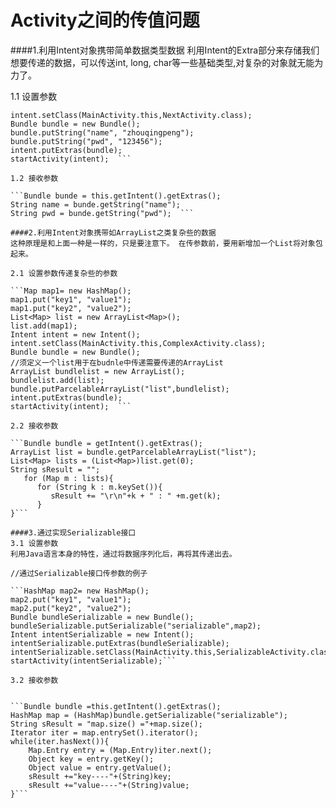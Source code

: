 # Activity之间的传值问题
####1.利用Intent对象携带简单数据类型数据
利用Intent的Extra部分来存储我们想要传递的数据，可以传送int, long, char等一些基础类型,对复杂的对象就无能为力了。

1.1 设置参数

```Intent intent = new Intent();  
intent.setClass(MainActivity.this,NextActivity.class); 
Bundle bundle = new Bundle();  
bundle.putString("name", "zhouqingpeng"); 
bundle.putString("pwd", "123456"); 
intent.putExtras(bundle);  
startActivity(intent);  ```

1.2 接收参数

```Bundle bunde = this.getIntent().getExtras();  
String name = bunde.getString("name");  
String pwd = bunde.getString("pwd");  ```

####2.利用Intent对象携带如ArrayList之类复杂些的数据
这种原理是和上面一种是一样的，只是要注意下。 在传参数前，要用新增加一个List将对象包起来。

2.1 设置参数传递复杂些的参数  

```Map map1= new HashMap(); 
map1.put("key1", "value1");  
map1.put("key2", "value2");  
List<Map> list = new ArrayList<Map>();  
list.add(map1);  
Intent intent = new Intent();  
intent.setClass(MainActivity.this,ComplexActivity.class); 
Bundle bundle = new Bundle();  
//须定义一个list用于在budnle中传递需要传递的ArrayList
ArrayList bundlelist = new ArrayList();   
bundlelist.add(list);   
bundle.putParcelableArrayList("list",bundlelist); 
intent.putExtras(bundle);               
startActivity(intent);  ```

2.2 接收参数

```Bundle bundle = getIntent().getExtras();   
ArrayList list = bundle.getParcelableArrayList("list");  
List<Map> lists = (List<Map>)list.get(0);  
String sResult = "";  
   for (Map m : lists){
      for (String k : m.keySet()){
         sResult += "\r\n"+k + " : " +m.get(k);
      }            
}```

####3.通过实现Serializable接口
3.1 设置参数
利用Java语言本身的特性，通过将数据序列化后，再将其传递出去。

//通过Serializable接口传参数的例子  

```HashMap map2= new HashMap();  
map2.put("key1", "value1");  
map2.put("key2", "value2");  
Bundle bundleSerializable = new Bundle();  
bundleSerializable.putSerializable("serializable",map2);  
Intent intentSerializable = new Intent();    
intentSerializable.putExtras(bundleSerializable);  
intentSerializable.setClass(MainActivity.this,SerializableActivity.class);
startActivity(intentSerializable);```

3.2 接收参数


```Bundle bundle =this.getIntent().getExtras();           
HashMap map = (HashMap)bundle.getSerializable("serializable");
String sResult = "map.size() ="+map.size(); 
Iterator iter = map.entrySet().iterator();
while(iter.hasNext()){  
    Map.Entry entry = (Map.Entry)iter.next(); 
    Object key = entry.getKey();
    Object value = entry.getValue();
    sResult +="key----"+(String)key;
    sResult +="value----"+(String)value;
}```